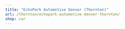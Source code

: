 ```yaml
---
title: "EchoPark Automotive Denver (Thornton)"
url: /thornton/echopark-automotive-denver-thornton/
shop: car
---
```

